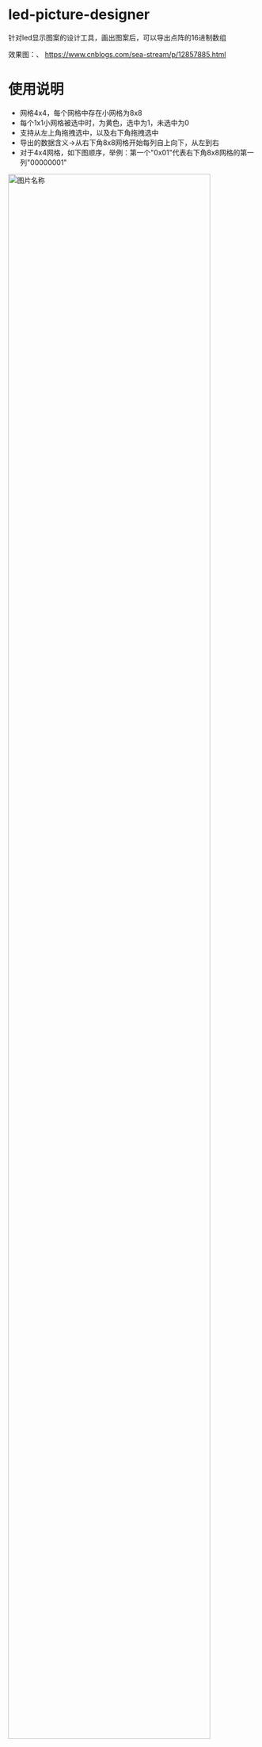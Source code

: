 # led-picture-designer
针对led显示图案的设计工具，画出图案后，可以导出点阵的16进制数组

效果图：、
https://www.cnblogs.com/sea-stream/p/12857885.html

# 使用说明

- 网格4x4，每个网格中存在小网格为8x8 
- 每个1x1小网格被选中时，为黄色，选中为1，未选中为0
- 支持从左上角拖拽选中，以及右下角拖拽选中
- 导出的数据含义->从右下角8x8网格开始每列自上向下，从左到右
- 对于4x4网格，如下图顺序，举例：第一个"0x01"代表右下角8x8网格的第一列"00000001"
<img src="https://img2020.cnblogs.com/blog/1011634/202005/1011634-20200508185725296-633936721.png" width = "90%" height = "90%" alt="图片名称" />

